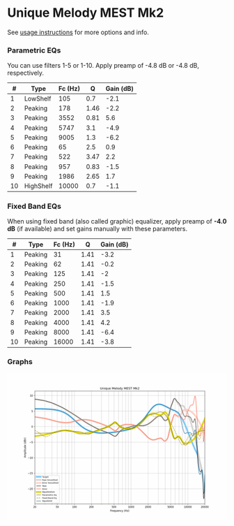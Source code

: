 # Unique Melody MEST Mk2
See [usage instructions](https://github.com/jaakkopasanen/AutoEq#usage) for more options and info.

### Parametric EQs
You can use filters 1-5 or 1-10. Apply preamp of -4.8 dB or -4.8 dB, respectively.

|   # | Type      |   Fc (Hz) |    Q |   Gain (dB) |
|-----|-----------|-----------|------|-------------|
|   1 | LowShelf  |       105 | 0.7  |        -2.1 |
|   2 | Peaking   |       178 | 1.46 |        -2.2 |
|   3 | Peaking   |      3552 | 0.81 |         5.6 |
|   4 | Peaking   |      5747 | 3.1  |        -4.9 |
|   5 | Peaking   |      9005 | 1.3  |        -6.2 |
|   6 | Peaking   |        65 | 2.5  |         0.9 |
|   7 | Peaking   |       522 | 3.47 |         2.2 |
|   8 | Peaking   |       957 | 0.83 |        -1.5 |
|   9 | Peaking   |      1986 | 2.65 |         1.7 |
|  10 | HighShelf |     10000 | 0.7  |        -1.1 |

### Fixed Band EQs
When using fixed band (also called graphic) equalizer, apply preamp of **-4.0 dB** (if available) and set gains manually with these parameters.

|   # | Type    |   Fc (Hz) |    Q |   Gain (dB) |
|-----|---------|-----------|------|-------------|
|   1 | Peaking |        31 | 1.41 |        -3.2 |
|   2 | Peaking |        62 | 1.41 |        -0.2 |
|   3 | Peaking |       125 | 1.41 |        -2   |
|   4 | Peaking |       250 | 1.41 |        -1.5 |
|   5 | Peaking |       500 | 1.41 |         1.5 |
|   6 | Peaking |      1000 | 1.41 |        -1.9 |
|   7 | Peaking |      2000 | 1.41 |         3.5 |
|   8 | Peaking |      4000 | 1.41 |         4.2 |
|   9 | Peaking |      8000 | 1.41 |        -6.4 |
|  10 | Peaking |     16000 | 1.41 |        -3.8 |

### Graphs
![](./Unique%20Melody%20MEST%20Mk2.png)
